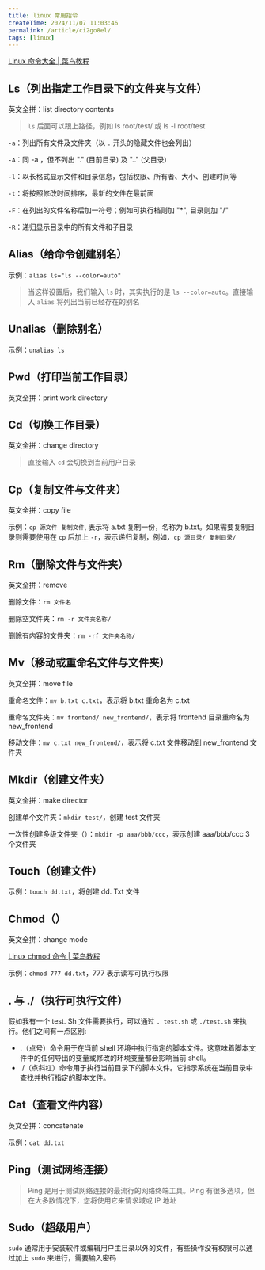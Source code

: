 ```yaml
---
title: linux 常用指令
createTime: 2024/11/07 11:03:46
permalink: /article/ci2go8el/
tags: [linux]
---
```


[Linux 命令大全 | 菜鸟教程](https://www.runoob.com/linux/linux-command-manual.html)

## Ls（列出指定工作目录下的文件夹与文件）

英文全拼：list directory contents

> `ls` 后面可以跟上路径，例如 ls root/test/ 或 ls -l root/test

`-a`：列出所有文件及文件夹（以 `.` 开头的隐藏文件也会列出）

`-A`：同 -a ，但不列出 "." (目前目录) 及 ".." (父目录)

`-l`：以长格式显示文件和目录信息，包括权限、所有者、大小、创建时间等

`-t`：将按照修改时间排序，最新的文件在最前面

`-F`：在列出的文件名称后加一符号；例如可执行档则加 "\*", 目录则加 "/"

`-R`：递归显示目录中的所有文件和子目录

## Alias（给命令创建别名）

示例：`alias ls="ls --color=auto"`

> 当这样设置后，我们输入 `ls` 时，其实执行的是 `ls --color=auto`。直接输入 `alias` 将列出当前已经存在的别名

## Unalias（删除别名）

示例：`unalias ls`

## Pwd（打印当前工作目录）

英文全拼：print work directory

## Cd（切换工作目录）

英文全拼：change directory

> 直接输入 `cd` 会切换到当前用户目录

## Cp（复制文件与文件夹）

英文全拼：copy file

示例：`cp 源文件 复制文件`, 表示将 a.txt 复制一份，名称为 b.txt。如果需要复制目录则需要使用在 `cp` 后加上 `-r`，表示递归复制，例如，`cp 源目录/ 复制目录/`

## Rm（删除文件与文件夹）

英文全拼：remove

删除文件：`rm 文件名`

删除空文件夹：`rm -r 文件夹名称/`

删除有内容的文件夹：`rm -rf 文件夹名称/`

## Mv（移动或重命名文件与文件夹）

英文全拼：move file

重命名文件：`mv b.txt c.txt`，表示将 b.txt 重命名为 c.txt

重命名文件夹：`mv frontend/ new_frontend/`，表示将 frontend 目录重命名为 new_frontend

移动文件：`mv c.txt new_frontend/`，表示将 c.txt 文件移动到 new_frontend 文件夹

## Mkdir（创建文件夹）

英文全拼：make director

创建单个文件夹：`mkdir test/`，创建 test 文件夹

一次性创建多级文件夹（）：`mkdir -p aaa/bbb/ccc`，表示创建 aaa/bbb/ccc 3 个文件夹

## Touch（创建文件）

示例：`touch dd.txt`，将创建 dd. Txt 文件

## Chmod（）

英文全拼：change mode

[Linux chmod 命令 | 菜鸟教程](https://www.runoob.com/linux/linux-comm-chmod.html)

示例：`chmod 777 dd.txt`，777 表示读写可执行权限

## . 与 ./（执行可执行文件）

假如我有一个 test. Sh 文件需要执行，可以通过 `. test.sh` 或 `./test.sh` 来执行。他们之间有一点区别:

- .（点号）命令用于在当前 shell 环境中执行指定的脚本文件。这意味着脚本文件中的任何导出的变量或修改的环境变量都会影响当前 shell。
- ./（点斜杠）命令用于执行当前目录下的脚本文件。它指示系统在当前目录中查找并执行指定的脚本文件。

## Cat（查看文件内容）

英文全拼：concatenate

示例：`cat dd.txt`

## Ping（测试网络连接）

> Ping 是用于测试网络连接的最流行的网络终端工具。Ping 有很多选项，但在大多数情况下，您将使用它来请求域或 IP 地址

## Sudo（超级用户）

`sudo` 通常用于安装软件或编辑用户主目录以外的文件，有些操作没有权限可以通过加上 `sudo` 来进行，需要输入密码

